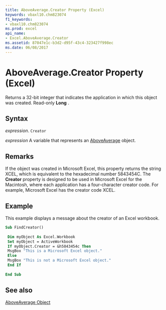 ```yaml
---
title: AboveAverage.Creator Property (Excel)
keywords: vbaxl10.chm823074
f1_keywords:
- vbaxl10.chm823074
ms.prod: excel
api_name:
- Excel.AboveAverage.Creator
ms.assetid: 87047e1c-b3d2-d95f-43c4-323427f998ec
ms.date: 06/08/2017
---
```



# AboveAverage.Creator Property (Excel)

Returns a 32-bit integer that indicates the application in which this object was created. Read-only  **Long** .


## Syntax

 _expression_. `Creator`

 _expression_ A variable that represents an [AboveAverage](./Excel.AboveAverage.md) object.


## Remarks

If the object was created in Microsoft Excel, this property returns the string XCEL, which is equivalent to the hexadecimal number 5843454C. The  **Creator** property is designed to be used in Microsoft Excel for the Macintosh, where each application has a four-character creator code. For example, Microsoft Excel has the creator code XCEL.


## Example

This example displays a message about the creator of an Excel workbook.


```vb
Sub FindCreator() 
 
 Dim myObject As Excel.Workbook 
 Set myObject = ActiveWorkbook 
 If myObject.Creator = &h5843454c Then 
 MsgBox "This is a Microsoft Excel object." 
 Else 
 MsgBox "This is not a Microsoft Excel object." 
 End If 
 
End Sub
```


## See also


[AboveAverage Object](Excel.AboveAverage.md)

